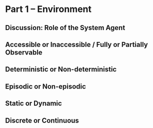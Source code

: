 # Part 1 – Environment 



## Discussion: Role of the System Agent



## Accessible or Inaccessible / Fully or Partially Observable



## Deterministic or Non-deterministic



## Episodic or Non-episodic



## Static or Dynamic



## Discrete or Continuous



